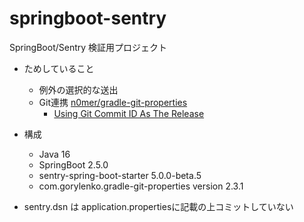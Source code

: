 # springboot-sentry
SpringBoot/Sentry 検証用プロジェクト
- ためしていること
  - 例外の選択的な送出
  - Git連携 [n0mer/gradle-git-properties](https://github.com/n0mer/gradle-git-properties)
    - [Using Git Commit ID As The Release](https://docs.sentry.io/platforms/java/guides/spring-boot/advanced-usage/#using-git-commit-id-as-the-release)

- 構成
  - Java 16
  - SpringBoot 2.5.0
  - sentry-spring-boot-starter 5.0.0-beta.5
  - com.gorylenko.gradle-git-properties version 2.3.1

- sentry.dsn は application.propertiesに記載の上コミットしていない
